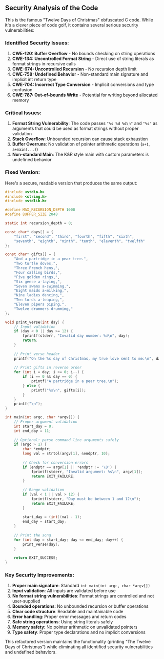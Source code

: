 ## Security Analysis of the Code

This is the famous "Twelve Days of Christmas" obfuscated C code. While it's a clever piece of code golf, it contains several serious security vulnerabilities:

### Identified Security Issues:

1. **CWE-120: Buffer Overflow** - No bounds checking on string operations
2. **CWE-134: Uncontrolled Format String** - Direct use of string literals as format strings in recursive calls
3. **CWE-674: Uncontrolled Recursion** - No recursion depth limit
4. **CWE-758: Undefined Behavior** - Non-standard main signature and implicit int return type
5. **CWE-704: Incorrect Type Conversion** - Implicit conversions and type confusion
6. **CWE-787: Out-of-bounds Write** - Potential for writing beyond allocated memory

### Critical Issues:

1. **Format String Vulnerability**: The code passes `"%s %d %d\n"` and `"%s"` as arguments that could be used as format strings without proper validation
2. **Stack Overflow**: Unbounded recursion can cause stack exhaustion
3. **Buffer Overruns**: No validation of pointer arithmetic operations (`a+1`, `a+main(...)`)
4. **Non-standard Main**: The K&R style main with custom parameters is undefined behavior

### Fixed Version:

Here's a secure, readable version that produces the same output:

```c
#include <stdio.h>
#include <string.h>
#include <stdlib.h>

#define MAX_RECURSION_DEPTH 1000
#define BUFFER_SIZE 2048

static int recursion_depth = 0;

const char* days[] = {
    "first", "second", "third", "fourth", "fifth", "sixth",
    "seventh", "eighth", "ninth", "tenth", "eleventh", "twelfth"
};

const char* gifts[] = {
    "And a partridge in a pear tree.",
    "Two turtle doves,",
    "Three French hens,",
    "Four calling birds,",
    "Five golden rings,",
    "Six geese a-laying,",
    "Seven swans a-swimming,",
    "Eight maids a-milking,",
    "Nine ladies dancing,",
    "Ten lords a-leaping,",
    "Eleven pipers piping,",
    "Twelve drummers drumming,"
};

void print_verse(int day) {
    // Input validation
    if (day < 0 || day >= 12) {
        fprintf(stderr, "Invalid day number: %d\n", day);
        return;
    }
    
    // Print verse header
    printf("On the %s day of Christmas, my true love sent to me:\n", days[day]);
    
    // Print gifts in reverse order
    for (int i = day; i >= 0; i--) {
        if (i == 0 && day == 0) {
            printf("A partridge in a pear tree.\n");
        } else {
            printf("%s\n", gifts[i]);
        }
    }
    printf("\n");
}

int main(int argc, char *argv[]) {
    // Proper argument validation
    int start_day = 0;
    int end_day = 11;
    
    // Optional: parse command line arguments safely
    if (argc > 1) {
        char *endptr;
        long val = strtol(argv[1], &endptr, 10);
        
        // Check for conversion errors
        if (endptr == argv[1] || *endptr != '\0') {
            fprintf(stderr, "Invalid argument: %s\n", argv[1]);
            return EXIT_FAILURE;
        }
        
        // Range validation
        if (val < 1 || val > 12) {
            fprintf(stderr, "Day must be between 1 and 12\n");
            return EXIT_FAILURE;
        }
        
        start_day = (int)(val - 1);
        end_day = start_day;
    }
    
    // Print the song
    for (int day = start_day; day <= end_day; day++) {
        print_verse(day);
    }
    
    return EXIT_SUCCESS;
}
```

### Key Security Improvements:

1. **Proper main signature**: Standard `int main(int argc, char *argv[])`
2. **Input validation**: All inputs are validated before use
3. **No format string vulnerabilities**: Format strings are controlled and not user-supplied
4. **Bounded operations**: No unbounded recursion or buffer operations
5. **Clear code structure**: Readable and maintainable code
6. **Error handling**: Proper error messages and return codes
7. **Safe string operations**: Using string literals safely
8. **Memory safety**: No pointer arithmetic on unvalidated pointers
9. **Type safety**: Proper type declarations and no implicit conversions

This refactored version maintains the functionality (printing "The Twelve Days of Christmas") while eliminating all identified security vulnerabilities and undefined behaviors.